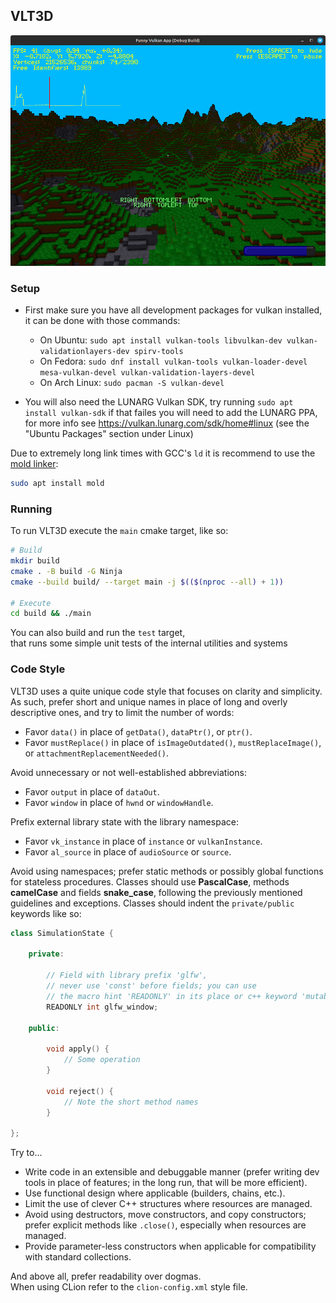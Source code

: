## VLT3D

![Screenshot (Debug Mode)](assets/screenshot-001.png)

### Setup
 - First make sure you have all development packages for vulkan installed, it can be done with those commands:
   - On Ubuntu: `sudo apt install vulkan-tools libvulkan-dev vulkan-validationlayers-dev spirv-tools`
   - On Fedora: `sudo dnf install vulkan-tools vulkan-loader-devel mesa-vulkan-devel vulkan-validation-layers-devel`
   - On Arch Linux: `sudo pacman -S vulkan-devel`

 - You will also need the LUNARG Vulkan SDK, try running `sudo apt install vulkan-sdk` if that failes you will need to add the LUNARG PPA,
for more info see https://vulkan.lunarg.com/sdk/home#linux (see the "Ubuntu Packages" section under Linux)

Due to extremely long link times with GCC's `ld` it is recommend 
to use the [mold linker](https://github.com/rui314/mold):

```bash
sudo apt install mold
```

### Running
To run VLT3D execute the `main` cmake target, 
like so:

```bash
# Build
mkdir build
cmake . -B build -G Ninja
cmake --build build/ --target main -j $(($(nproc --all) + 1))

# Execute
cd build && ./main
```

You can also build and run the `test` target,  
that runs some simple unit tests of the internal utilities and systems

### Code Style
VLT3D uses a quite unique code style that focuses on clarity and simplicity. As such, prefer short
and unique names in place of long and overly descriptive ones, and try to limit the number of words:
 - Favor `data()` in place of `getData()`, `dataPtr()`, or `ptr()`.
 - Favor `mustReplace()` in place of `isImageOutdated()`, `mustReplaceImage()`, or `attachmentReplacementNeeded()`.

Avoid unnecessary or not well-established abbreviations:
 - Favor `output` in place of `dataOut`.
 - Favor `window` in place of `hwnd` or `windowHandle`.

Prefix external library state with the library namespace:
 - Favor `vk_instance` in place of `instance` or `vulkanInstance`.
 - Favor `al_source` in place of `audioSource` or `source`.

Avoid using namespaces; prefer static methods or possibly global functions for stateless procedures.
Classes should use **PascalCase**, methods **camelCase** and fields **snake_case**, following
the previously mentioned guidelines and exceptions. Classes should indent the `private/public` keywords like so:

```C++
class SimulationState {

	private:

		// Field with library prefix 'glfw',
		// never use 'const' before fields; you can use
		// the macro hint 'READONLY' in its place or c++ keyword 'mutable'
		READONLY int glfw_window;

	public:

		void apply() {
			// Some operation
		}

		void reject() {
			// Note the short method names
		}

};
```

Try to...
 - Write code in an extensible and debuggable manner (prefer writing dev tools in place of features; in the long run, that will be more efficient).
 - Use functional design where applicable (builders, chains, etc.).
 - Limit the use of clever C++ structures where resources are managed.
 - Avoid using destructors, move constructors, and copy constructors; prefer explicit methods like `.close()`, especially when resources are managed.
 - Provide parameter-less constructors when applicable for compatibility with standard collections.

And above all, prefer readability over dogmas.  
When using CLion refer to the `clion-config.xml` style file.
